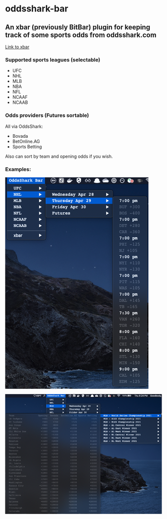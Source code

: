 # oddsshark-bar
## An xbar (previously BitBar) plugin for keeping track of some sports odds from oddsshark.com

[Link to xbar](https://github.com/matryer/xbar)

### Supported sports leagues (selectable)
* UFC
* NHL
* MLB
* NBA
* NFL
* NCAAF
* NCAAB

### Odds providers (Futures sortable)

All via OddsShark:
* Bovada
* BetOnline.AG
* Sports Betting

Also can sort by team and opening odds if you wish.

### Examples:
![alt text](https://github.com/jgoodbody/oddsshark-bar/raw/main/nhl_daily_odds.png "the sabres suck ass")

![alt text](https://github.com/jgoodbody/oddsshark-bar/raw/main/mlb_world_series_futures.png "go mets")
